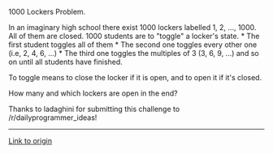 1000 Lockers Problem.



In an imaginary high school there exist 1000 lockers labelled 1, 2, ..., 1000. All of them are closed. 1000 students are to "toggle" a locker's state. * The first student toggles all of them * The second one toggles every other one (i.e, 2, 4, 6, ...) * The third one toggles the multiples of 3 (3, 6, 9, ...) and so on until all students have finished.



To toggle means to close the locker if it is open, and to open it if it's closed.



How many and which lockers are open in the end?


Thanks to ladaghini for submitting this challenge to /r/dailyprogrammer_ideas!

---

[Link to origin](https://www.reddit.com/r/dailyprogrammer/ruiob)